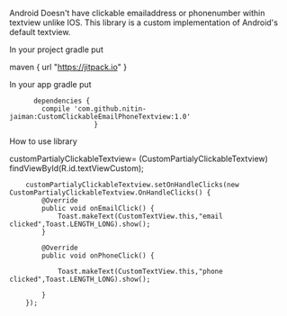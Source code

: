 Android Doesn't have clickable emailaddress or phonenumber within textview unlike IOS. 
This library is a custom implementation of Android's default textview.

In your project gradle put

maven { url "https://jitpack.io" }

In your app gradle put

          dependencies {
	        compile 'com.github.nitin-jaiman:CustomClickableEmailPhoneTextview:1.0'
	                     }

How to use library

customPartialyClickableTextview= (CustomPartialyClickableTextview) findViewById(R.id.textViewCustom);

        customPartialyClickableTextview.setOnHandleClicks(new CustomPartialyClickableTextview.OnHandleClicks() {
            @Override
            public void onEmailClick() {
                Toast.makeText(CustomTextView.this,"email clicked",Toast.LENGTH_LONG).show();
            }

            @Override
            public void onPhoneClick() {

                Toast.makeText(CustomTextView.this,"phone clicked",Toast.LENGTH_LONG).show();

            }
        });

